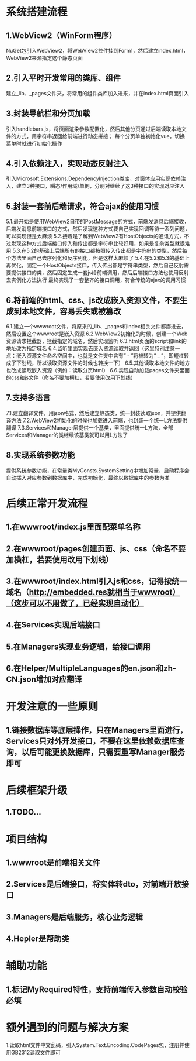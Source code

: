 ﻿# 系统搭建流程
## 1.WebView2（WinForm程序）
NuGet包引入WebView2，将WebView2控件挂到Form1，然后建立index.html，WebView2来源指定这个静态页面

## 2.引入平时开发常用的类库、组件
建立_lib、_pages文件夹，将常用的组件类库加入进来，并在index.html页面引入

## 3.封装导航栏和分页加载
引入handlebars.js，将页面渲染参数配置化，然后其他分页通过后端读取本地文件的方式，用字符串返回给前端进行动态拼接；
每个分页单独初始化vue，切换菜单时就进行初始化操作

## 4.引入依赖注入，实现动态反射注入
引入Microsoft.Extensions.DependencyInjection类库，对窗体应用实现依赖注入，建立3种接口，瞬态/作用域/单例，分别对继续了这3种接口的实现对应注入

## 5.封装一套前后端请求，符合ajax的使用习惯
5.1.最开始是使用WebView2自带的PostMessage的方式，前端发消息后端接收，后端发消息前端接口的方式，然后发现这种方式要自己实现回调等待一系列问题，可以实现但是太麻烦
5.2.接着是了解到WebView2有HostObjects的通讯方式，不过发现这种方式后端接口传入和传出都是字符串比较好用，如果是复杂类型就很难用
5.3.在5.2的基础上后端所有的接口都按照传入传出都是字符串的类型，然后每个方法里面自己去序列化和反序列化，但是这样太麻烦了
5.4.在5.2和5.3的基础上再优化，固定一个HostObjects接口，传入传出都是字符串类型，然后自己反射需要提供接口的类，然后固定生成一套js给前端调用，然后后端接口方法也使用反射去实例化方法执行
最终实现了一套整齐的接口调用，符合传统的ajax的调用习惯

## 6.将前端的html、css、js改成嵌入资源文件，不要生成到本地文件，容易丢失或被篡改
6.1.建立一个wwwroot文件，将原来的_lib、_pages和index相关文件都挪进去，然后设置这个wwwroot是嵌入资源
6.2.WebView2初始化的时候，创建一个Web资源请求拦截器，拦截指定的域名，然后实现监听
6.3.html页面的script和link的地址改为指定域名
6.4.监听里面实现去嵌入资源读取并返回（这里特别注意一点：嵌入资源文件命名空间中，也就是文件夹中含有“ - ”将被转为“ _ ”，即短杠转成了下划线，所以读取资源文件的时候也转换一下）
6.5.其他读取本地文件的地方也改成读取嵌入资源（例如：读取分页html）
6.6.实现自动加载pages文件夹里面的css和js文件（命名不要加横杠，若要使用改用下划线）

## 7.支持多语言
7.1.建立翻译文件，用json格式，然后建立静态类，统一封装读取json，并提供翻译方法
7.2.WebView2初始化的时候也加载进入前端，也封装一个统一L方法提供翻译
7.3.Services和Manager层提供一个基类，里面提供统一L方法，全部Services和Manager的类继续该基类就可以用L方法了

## 8.实现系统参数功能
提供系统参数功能，在常量类MyConsts.SystemSetting中增加常量，启动程序会自动插入对应参数到数据库中，完成初始化，最终以数据库中的参数为准


# 后续正常开发流程
## 1.在wwwroot/index.js里面配菜单名称
## 2.在wwwroot/pages创建页面、js、css（命名不要加横杠，若要使用改用下划线）
## 3.在wwwroot/index.html引入js和css，记得按统一域名（http://embedded.res就相当于wwwroot）（这步可以不用做了，已经实现自动化）
## 4.在Services实现后端接口
## 5.在Managers实现业务逻辑，给接口调用
## 6.在Helper/MultipleLanguages的en.json和zh-CN.json增加对应翻译


# 开发注意的一些原则
## 1.链接数据库等底层操作，只在Managers里面进行，Services只对外开发接口，不要在这里依赖数据库查询，以后可能更换数据库，只需要重写Manager服务即可


# 后续框架升级
## 1.TODO...


# 项目结构
## 1.wwwroot是前端相关文件
## 2.Services是后端接口，将实体转dto，对前端开放接口
## 3.Managers是后端服务，核心业务逻辑
## 4.Hepler是帮助类


# 辅助功能
## 1.标记MyRequired特性，支持前端传入参数自动校验必填


# 额外遇到的问题与解决方案
1.读取html文件中文乱码，引入System.Text.Encoding.CodePages包，注册并使用GB2312读取文件即可